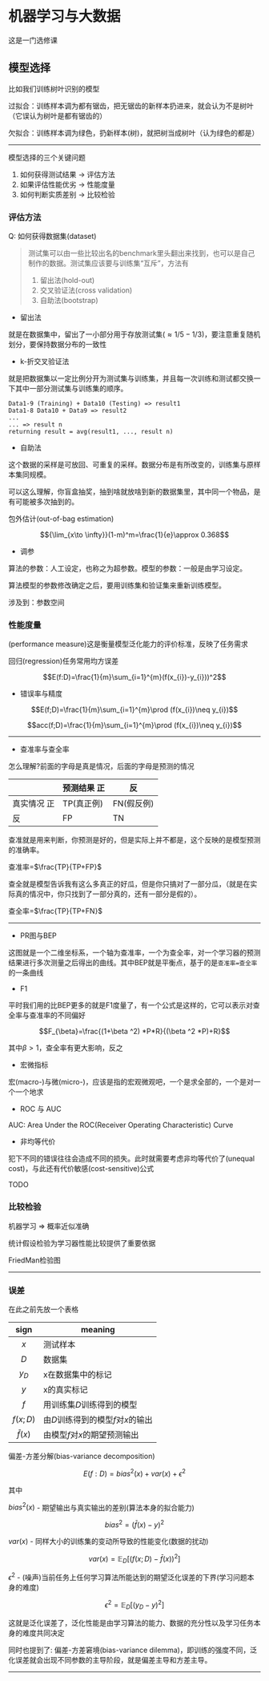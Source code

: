 # 机器学习与大数据

这是一门选修课

## 模型选择

比如我们训练树叶识别的模型

过拟合：训练样本调为都有锯齿，把无锯齿的新样本扔进来，就会认为不是树叶（它误认为树叶是都有锯齿的）

欠拟合：训练样本调为绿色，扔新样本(树)，就把树当成树叶（认为绿色的都是）

---

模型选择的三个关键问题

1. 如何获得测试结果 -> 评估方法
2. 如果评估性能优劣 -> 性能度量
3. 如何判断实质差别 -> 比较检验

### 评估方法

Q: 如何获得数据集(dataset)

> 测试集可以由一些比较出名的benchmark里头翻出来找到，也可以是自己制作的数据。测试集应该要与训练集“互斥”，方法有
>
> 1. 留出法(hold-out)
> 2. 交叉验证法(cross validation)
> 3. 自助法(bootstrap)

- 留出法

就是在数据集中，留出了一小部分用于存放测试集($\approx1/5 - 1/3$)，要注意重复随机划分，要保持数据分布的一致性

- k-折交叉验证法

就是把数据集以一定比例分开为测试集与训练集，并且每一次训练和测试都交换一下其中一部分测试集与训练集的顺序。

``` shell
Data1-9 (Training) + Data10 (Testing) => result1
Data1-8 Data10 + Data9 => result2
...
... => result n
returning result = avg(result1, ..., result n)
```

- 自助法

这个数据的采样是可放回、可重复的采样。数据分布是有所改变的，训练集与原样本集同规模。

可以这么理解，你盲盒抽奖，抽到啥就放啥到新的数据集里，其中同一个物品，是有可能被多次抽到的。

包外估计(out-of-bag estimation)

$${\lim_{x\to \infty}}(1-m)^m=\frac{1}{e}\approx 0.368$$

- 调参
  
算法的参数：人工设定，也称之为超参数。模型的参数：一般是由学习设定。

算法模型的参数修改确定之后，要用训练集和验证集来重新训练模型。

涉及到：参数空间

### 性能度量

(performance measure)这是衡量模型泛化能力的评价标准，反映了任务需求

回归(regression)任务常用均方误差

$$E(f:D)=\frac{1}{m}\sum_{i=1}^{m}(f(x_{i})-y_{i}))^2$$

- 错误率与精度

$$E(f;D)=\frac{1}{m}\sum_{i=1}^{m}\prod (f(x_{i})\neq y_{i})$$

$$acc(f;D)=\frac{1}{m}\sum_{i=1}^{m}\prod (f(x_{i})\neq y_{i})$$

---

- 查准率与查全率

怎么理解?前面的字母是真是情况，后面的字母是预测的情况

||预测结果 正|反
|--|--|--
|真实情况 正|TP(真正例)|FN(假反例)
|反|FP|TN

查准就是用来判断，你预测是好的，但是实际上并不都是，这个反映的是模型预测的准确率。

查准率=$\frac{TP}{TP+FP}$

查全就是模型告诉我有这么多真正的好瓜，但是你只搞对了一部分瓜，（就是在实际真的情况中，你只找到了一部分真的，还有一部分是假的）。

查全率=$\frac{TP}{TP+FN}$

---

- PR图与BEP

这图就是一个二维坐标系，一个轴为查准率，一个为查全率，对一个学习器的预测结果进行多次测量之后得出的曲线。其中BEP就是平衡点，基于的是`查准率=查全率`的一条曲线

- F1
  
平时我们用的比BEP更多的就是F1度量了，有一个公式是这样的，它可以表示对查全率与查准率的不同偏好

$$F_{\beta}=\frac{(1+\beta ^2) *P*R}{(\beta ^2 *P)+R}$$

其中$\beta >1$，查全率有更大影响，反之

- 宏微指标

宏(macro-)与微(micro-)，应该是指的宏观微观吧，一个是求全部的，一个是对一个一个地求

- ROC 与 AUC

AUC: Area Under the ROC(Receiver Operating Characteristic) Curve

- 非均等代价

犯下不同的错误往往会造成不同的损失。此时就需要考虑非均等代价了(unequal cost)，与此还有代价敏感(cost-sensitive)公式

TODO

### 比较检验

机器学习 => 概率近似准确

统计假设检验为学习器性能比较提供了重要依据

FriedMan检验图

---

### 误差

在此之前先放一个表格

|sign|meaning
|:--:|--
|$x$|测试样本
|$D$|数据集
|$y_{D}$|x在数据集中的标记
|$y$|x的真实标记
|$f$|用训练集$D$训练得到的模型
|$f(x;D)$|由$D$训练得到的模型$f$对$x$的输出
|$\bar{f}(x)$|由模型$f$对$x$的期望预测输出

偏差-方差分解(bias-variance decomposition)

$$E(f:D)={bias}^{2}(x)+var(x)+\epsilon ^2$$

其中

${bias}^{2}(x)$ - 期望输出与真实输出的差别(算法本身的拟合能力)

$${bias}^{2}=(\bar{f}(x)-y)^2$$

$var(x)$ - 同样大小的训练集的变动所导致的性能变化(数据的扰动)

$$var(x)=\mathbb{E}_{D}[(f(x;D)-\bar{f}(x))^{2}]$$

$\epsilon^2$ - (噪声)当前任务上任何学习算法所能达到的期望泛化误差的下界(学习问题本身的难度)

$$\epsilon^{2}=\mathbb{E}_{D}[(y_{D}-y)^2]$$

这就是泛化误差了，泛化性能是由学习算法的能力、数据的充分性以及学习任务本身的难度共同决定

同时也提到了: 偏差-方差窘境(bias-variance dilemma)，即训练的强度不同，泛化误差就会出现不同参数的主导阶段，就是偏差主导和方差主导。

---
